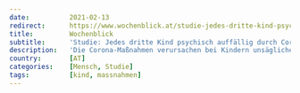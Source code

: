 ```yaml
---
date:          2021-02-13
redirect:      https://www.wochenblick.at/studie-jedes-dritte-kind-psychisch-auffaellig-durch-corona-massnahmen/
title:         Wochenblick
subtitle:      'Studie: Jedes dritte Kind psychisch auffällig durch Corona-Maßnahmen'
description:   'Die Corona-Maßnahmen verursachen bei Kindern unsägliches Leid - auch eine Studie belegt das nun. Politiker indes reagieren nicht.'
country:       [AT]
categories:    [Mensch, Studie]
tags:          [kind, massnahmen]
---
```

